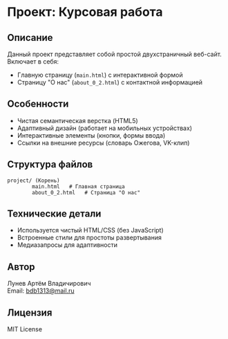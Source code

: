# Проект: Курсовая работа

## Описание
Данный проект представляет собой простой двухстраничный веб-сайт. Включает в себя:
- Главную страницу (`main.html`) с интерактивной формой
- Страницу "О нас" (`about_0_2.html`) с контактной информацией

## Особенности
- Чистая семантическая верстка (HTML5)
- Адаптивный дизайн (работает на мобильных устройствах)
- Интерактивные элементы (кнопки, формы ввода)
- Ссылки на внешние ресурсы (словарь Ожегова, VK-клип)

## Структура файлов
```
project/ (Корень)
		main.html   # Главная страница
		about_0_2.html   # Страница "О нас"
```

## Технические детали
- Используется чистый HTML/CSS (без JavaScript)
- Встроенные стили для простоты развертывания
- Медиазапросы для адаптивности

## Автор
Лунев Артём Владичирович  
Email: bdb1313@mail.ru

## Лицензия
MIT License